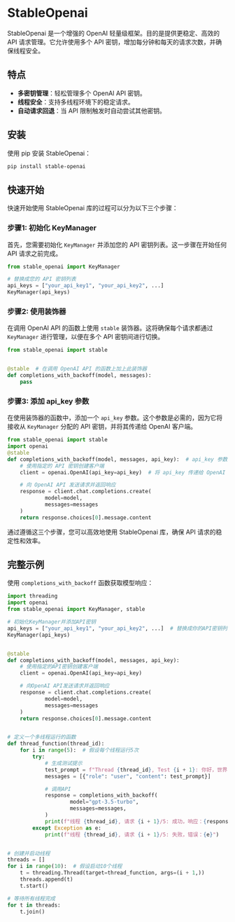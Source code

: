 # StableOpenai

StableOpenai 是一个增强的 OpenAI 轻量级框架。目的是提供更稳定、高效的 API 请求管理。它允许使用多个 API
密钥，增加每分钟和每天的请求次数，并确保线程安全。

## 特点

- **多密钥管理**：轻松管理多个 OpenAI API 密钥。
- **线程安全**：支持多线程环境下的稳定请求。
- **自动请求回退**：当 API 限制触发时自动尝试其他密钥。

## 安装

使用 pip 安装 StableOpenai：

```bash
pip install stable-openai
```

## 快速开始

快速开始使用 StableOpenai 库的过程可以分为以下三个步骤：

### 步骤1: 初始化 KeyManager

首先，您需要初始化 `KeyManager` 并添加您的 API 密钥列表。这一步骤在开始任何 API 请求之前完成。

```python
from stable_openai import KeyManager

# 替换成您的 API 密钥列表
api_keys = ["your_api_key1", "your_api_key2", ...]
KeyManager(api_keys)
```

### 步骤2: 使用装饰器

在调用 OpenAI API 的函数上使用 `stable` 装饰器。这将确保每个请求都通过 `KeyManager` 进行管理，以便在多个 API
密钥间进行切换。

```python
from stable_openai import stable


@stable  # 在调用 OpenAI API 的函数上加上此装饰器
def completions_with_backoff(model, messages):
    pass
```

### 步骤3: 添加 api_key 参数

在使用装饰器的函数中，添加一个 `api_key` 参数。这个参数是必需的，因为它将接收从 `KeyManager` 分配的 API 密钥，并将其传递给
OpenAI 客户端。

```python
from stable_openai import stable
import openai
@stable
def completions_with_backoff(model, messages, api_key):  # api_key 参数接收分配的 API 密钥
    # 使用指定的 API 密钥创建客户端
    client = openai.OpenAI(api_key=api_key)  # 将 api_key 传递给 OpenAI 客户端

    # 向 OpenAI API 发送请求并返回响应
    response = client.chat.completions.create(
            model=model,
            messages=messages
    )
    return response.choices[0].message.content
```

通过遵循这三个步骤，您可以高效地使用 StableOpenai 库，确保 API 请求的稳定性和效率。 

## 完整示例

使用 `completions_with_backoff` 函数获取模型响应：

```python
import threading
import openai
from stable_openai import KeyManager, stable

# 初始化KeyManager并添加API密钥
api_keys = ["your_api_key1", "your_api_key2", ...]  # 替换成你的API密钥列表
KeyManager(api_keys)


@stable
def completions_with_backoff(model, messages, api_key):
    # 使用指定的API密钥创建客户端
    client = openai.OpenAI(api_key=api_key)

    # 向OpenAI API发送请求并返回响应
    response = client.chat.completions.create(
            model=model,
            messages=messages
    )
    return response.choices[0].message.content


# 定义一个多线程运行的函数
def thread_function(thread_id):
    for i in range(5):  # 假设每个线程运行5次
        try:
            # 生成测试提示
            test_prompt = f"Thread {thread_id}, Test {i + 1}: 你好，世界！"
            messages = [{"role": "user", "content": test_prompt}]

            # 调用API
            response = completions_with_backoff(
                    model="gpt-3.5-turbo",
                    messages=messages,
            )
            print(f"线程 {thread_id}, 请求 {i + 1}/5: 成功，响应：{response}")
        except Exception as e:
            print(f"线程 {thread_id}, 请求 {i + 1}/5: 失败，错误：{e}")


# 创建并启动线程
threads = []
for i in range(10):  # 假设启动10个线程
    t = threading.Thread(target=thread_function, args=(i + 1,))
    threads.append(t)
    t.start()

# 等待所有线程完成
for t in threads:
    t.join()

```

